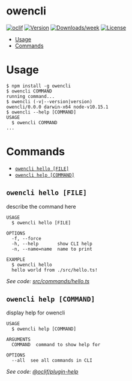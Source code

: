 owencli
=======



[![oclif](https://img.shields.io/badge/cli-oclif-brightgreen.svg)](https://oclif.io)
[![Version](https://img.shields.io/npm/v/owencli.svg)](https://npmjs.org/package/owencli)
[![Downloads/week](https://img.shields.io/npm/dw/owencli.svg)](https://npmjs.org/package/owencli)
[![License](https://img.shields.io/npm/l/owencli.svg)](https://github.com/owenjeon/owen-cli/blob/master/package.json)

<!-- toc -->
* [Usage](#usage)
* [Commands](#commands)
<!-- tocstop -->
# Usage
<!-- usage -->
```sh-session
$ npm install -g owencli
$ owencli COMMAND
running command...
$ owencli (-v|--version|version)
owencli/0.0.0 darwin-x64 node-v10.15.1
$ owencli --help [COMMAND]
USAGE
  $ owencli COMMAND
...
```
<!-- usagestop -->
# Commands
<!-- commands -->
* [`owencli hello [FILE]`](#owencli-hello-file)
* [`owencli help [COMMAND]`](#owencli-help-command)

## `owencli hello [FILE]`

describe the command here

```
USAGE
  $ owencli hello [FILE]

OPTIONS
  -f, --force
  -h, --help       show CLI help
  -n, --name=name  name to print

EXAMPLE
  $ owencli hello
  hello world from ./src/hello.ts!
```

_See code: [src/commands/hello.ts](https://github.com/owenjeon/owen-cli/blob/v0.0.0/src/commands/hello.ts)_

## `owencli help [COMMAND]`

display help for owencli

```
USAGE
  $ owencli help [COMMAND]

ARGUMENTS
  COMMAND  command to show help for

OPTIONS
  --all  see all commands in CLI
```

_See code: [@oclif/plugin-help](https://github.com/oclif/plugin-help/blob/v2.1.6/src/commands/help.ts)_
<!-- commandsstop -->
